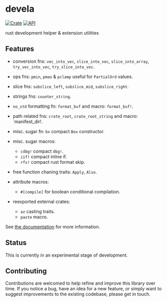 # devela

[![Crate](https://img.shields.io/crates/v/devela.svg)](https://crates.io/crates/devela)
[![API](https://docs.rs/devela/badge.svg)](https://docs.rs/devela/)

rust development helper & extension utilities

## Features


- conversion fns: `vec_into_vec`, `slice_into_vec`, `slice_into_array`, `try_vec_into_vec`, `try_slice_into_vec`.
- ops fns: `pmin`, `pmax` & `pclamp` useful for `PartialOrd` values.
- slice fns: `subslice_left`, `subslice_mid`, `subslice_right`.
- strings fns: `counter_string`.
- `no_std` formatting fn: `format_buf` and macro: `format_buf!`.
- path related fns: `crate_root`, `crate_root_string` and macro: `manifest_dir!.
- misc. sugar fn: `bx` compact `Box` constructor.
- misc. sugar macros:
  - `cdbg!` compact `dbg!`.
  - `iif!` compact inline if.
  - `rfs!` compact rust format skip.
- free function chaning traits: `Apply`, `Also`.

- attribute macros:
  - `#[compile]` for boolean conditional compilation.

- reexported external crates:
  - `az` casting traits.
  - `paste` macro.

See [the documentation](https://docs.rs/devela/) for more information.

## Status

This is currently in an experimental stage of development.

## Contributing

Contributions are welcomed to help refine and improve this library over time.
If you notice a bug, have an idea for a new feature, or simply want to suggest
improvements to the existing codebase, please get in touch.
